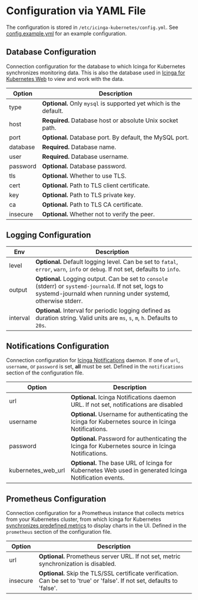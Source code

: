 # Configuration via YAML File

The configuration is stored in `/etc/icinga-kubernetes/config.yml`.
See [config.example.yml](../config.example.yml) for an example configuration.

## Database Configuration

Connection configuration for the database to which Icinga for Kubernetes synchronizes monitoring data.
This is also the database used in
[Icinga for Kubernetes Web](https://icinga.com/docs/icinga-kubernetes-web) to view and work with the data.

| Option   | Description                                                       |
|----------|-------------------------------------------------------------------|
| type     | **Optional.** Only `mysql` is supported yet which is the default. |
| host     | **Required.** Database host or absolute Unix socket path.         |
| port     | **Optional.** Database port. By default, the MySQL port.          |
| database | **Required.** Database name.                                      |
| user     | **Required.** Database username.                                  |
| password | **Optional.** Database password.                                  |
| tls      | **Optional.** Whether to use TLS.                                 |
| cert     | **Optional.** Path to TLS client certificate.                     |
| key      | **Optional.** Path to TLS private key.                            |
| ca       | **Optional.** Path to TLS CA certificate.                         |
| insecure | **Optional.** Whether not to verify the peer.                     |

## Logging Configuration

| Env      | Description                                                                                                                                                              |
|----------|--------------------------------------------------------------------------------------------------------------------------------------------------------------------------|
| level    | **Optional.** Default logging level. Can be set to `fatal`, `error`, `warn`, `info` or `debug`. If not set, defaults to `info`.                                          |
| output   | **Optional.** Logging output. Can be set to `console` (stderr) or `systemd-journald`. If not set, logs to systemd-journald when running under systemd, otherwise stderr. |
| interval | **Optional.** Interval for periodic logging defined as duration string. Valid units are `ms`, `s`, `m`, `h`. Defaults to `20s`.                                          |

## Notifications Configuration

Connection configuration for [Icinga Notifications](https://github.com/icinga/icinga-notifications) daemon.
If one of `url`, `username`, or `password` is set, **all** must be set.
Defined in the `notifications` section of the configuration file.

| Option             | Description                                                                                           |
|--------------------|-------------------------------------------------------------------------------------------------------|
| url                | **Optional.** Icinga Notifications daemon URL. If not set, notifications are disabled                 | 
| username           | **Optional.** Username for authenticating the Icinga for Kubernetes source in Icinga Notifications.   |
| password           | **Optional.** Password for authenticating the Icinga for Kubernetes source in Icinga Notifications.   |
| kubernetes_web_url | **Optional.** The base URL of Icinga for Kubernetes Web used in generated Icinga Notification events. |

## Prometheus Configuration

Connection configuration for a Prometheus instance that collects metrics from your Kubernetes cluster,
from which Icinga for Kubernetes [synchronizes predefined metrics](01-About.md#metric-sync) to display charts in the UI.
Defined in the `prometheus` section of the configuration file.

| Option   | Description                                                                                                                |
|----------|----------------------------------------------------------------------------------------------------------------------------|
| url      | **Optional.** Prometheus server URL. If not set, metric synchronization is disabled.                                       |
| insecure | **Optional.** Skip the TLS/SSL certificate verification. Can be set to 'true' or 'false'. If not set, defaults to 'false'. |
